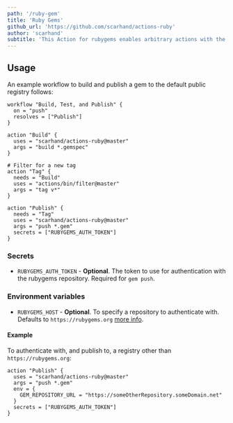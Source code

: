 ```yaml
---
path: '/ruby-gem'
title: 'Ruby Gems'
github_url: 'https://github.com/scarhand/actions-ruby'
author: 'scarhand'
subtitle: 'This Action for rubygems enables arbitrary actions with the gem command-line client, including publishing to a registry.'
---
```


## Usage

An example workflow to build and publish a gem to the default public registry follows:

```hcl
workflow "Build, Test, and Publish" {
  on = "push"
  resolves = ["Publish"]
}

action "Build" {
  uses = "scarhand/actions-ruby@master"
  args = "build *.gemspec"
}

# Filter for a new tag
action "Tag" {
  needs = "Build"
  uses = "actions/bin/filter@master"
  args = "tag v*"
}

action "Publish" {
  needs = "Tag"
  uses = "scarhand/actions-ruby@master"
  args = "push *.gem"
  secrets = ["RUBYGEMS_AUTH_TOKEN"]
}
```

### Secrets

- `RUBYGEMS_AUTH_TOKEN` - **Optional**. The token to use for authentication with the rubygems repository. Required for `gem push`.

### Environment variables

- `RUBYGEMS_HOST` - **Optional**. To specify a repository to authenticate with. Defaults to `https://rubygems.org` [more info](https://guides.rubygems.org/command-reference/#gem-environment).

#### Example

To authenticate with, and publish to, a registry other than `https://rubygems.org`:

```hcl
action "Publish" {
  uses = "scarhand/actions-ruby@master"
  args = "push *.gem"
  env = {
    GEM_REPOSITORY_URL = "https://someOtherRepository.someDomain.net"
  }
  secrets = ["RUBYGEMS_AUTH_TOKEN"]
}
```
